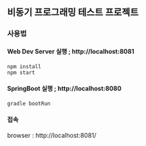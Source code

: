 ## 비동기 프로그래밍 테스트 프로젝트

### 사용법

#### Web Dev Server 실행 ; http://localhost:8081
```
npm install
npm start
```

#### SpringBoot 실행 ; http://localhost:8080
```
gradle bootRun
```

#### 접속
browser : http://localhost:8081/


